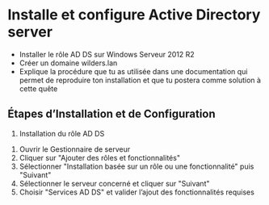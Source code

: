 # Installe et configure Active Directory server 

- Installer le rôle AD DS sur Windows Serveur 2012 R2
- Créer un domaine wilders.lan
- Explique la procédure que tu as utilisée dans une documentation qui permet de reproduire ton installation et que tu postera comme solution à cette quête

## Étapes d’Installation et de Configuration

1. Installation du rôle AD DS 
<ol>
    <li>Ouvrir le Gestionnaire de serveur</li>
    <li>Cliquer sur "Ajouter des rôles et fonctionnalités"</li>
    <li>Sélectionner "Installation basée sur un rôle ou une fonctionnalité" puis "Suivant"</li>
    <li>Sélectionner le serveur concerné et cliquer sur "Suivant"</li>
    <li>Choisir "Services AD DS" et valider l’ajout des fonctionnalités requises</li>
</ol>

 